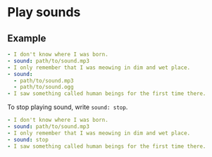 Play sounds
================================================================================

Example
--------------------------------------------------------------------------------

```yaml
- I don't know where I was born.
- sound: path/to/sound.mp3
- I only remember that I was meowing in dim and wet place.
- sound:
  - path/to/sound.mp3
  - path/to/sound.ogg
- I saw something called human beings for the first time there.
```

To stop playing sound, write `sound: stop`.

```yaml
- I don't know where I was born.
- sound: path/to/sound.mp3
- I only remember that I was meowing in dim and wet place.
- sound: stop
- I saw something called human beings for the first time there.
```
